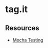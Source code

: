 # tag.it

## Resources
- [Mocha Testing](https://scotch.io/tutorials/test-a-node-restful-api-with-mocha-and-chai)

